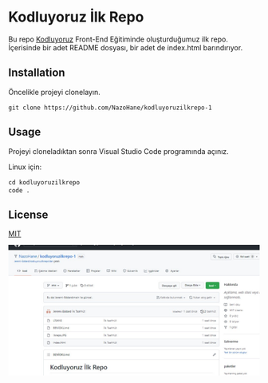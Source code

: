# Kodluyoruz İlk Repo
Bu repo [Kodluyoruz](http://kodluyoruz.org) Front-End Eğitiminde oluşturduğumuz ilk repo. İçerisinde bir adet README dosyası, bir adet de index.html barındırıyor.

## Installation
Öncelikle projeyi clonelayın.

```
git clone https://github.com/NazoHane/kodluyoruzilkrepo-1
```

## Usage
Projeyi cloneladıktan sonra Visual Studio Code programında açınız.

Linux için:

```
cd kodluyoruzilkrepo
code .
```


## License

[MIT]()

![proje remi](KODLUYORUZ.JPG)